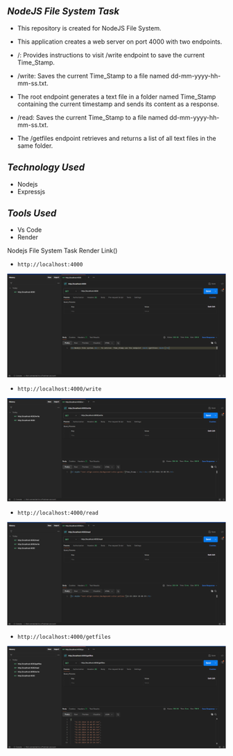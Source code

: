 
## **_NodeJS File System Task_**

+ This repository is created for NodeJS File System.

+ This application creates a web server on port 4000 with two endpoints.

+ /: Provides instructions to visit /write endpoint to save the current Time_Stamp.

+ /write: Saves the current Time_Stamp to a file named dd-mm-yyyy-hh-mm-ss.txt.

+ The root endpoint generates a text file in a folder named Time_Stamp containing the current timestamp and sends its content as a response.
 
+ /read: Saves the current Time_Stamp to a file named dd-mm-yyyy-hh-mm-ss.txt.

+ The /getfiles endpoint retrieves and returns a list of all text files in the same folder.

## **_Technology Used_**

+ Nodejs
+ Expressjs

## **_Tools Used_**

+ Vs Code
+ Render

Nodejs File System Task Render Link()

+ `http://localhost:4000`
  
![/](<Postman Images/localhost 4000.png>)

+ `http://localhost:4000/write `

![/Write](<Postman Images/Write.png>)

+ `http://localhost:4000/read`

![/Read](<Postman Images/Read.png>)

+ `http://localhost:4000/getfiles`

![/getfiles](<Postman Images/getfiles.png>)